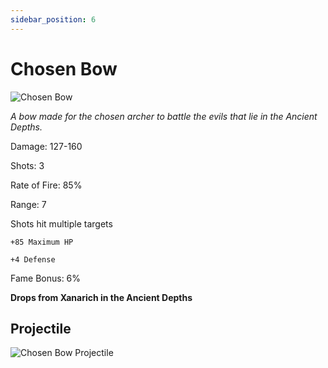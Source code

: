 ```yaml
---
sidebar_position: 6
---
```


# Chosen Bow

![Chosen Bow](https://vwiki.valorserver.com/api/item/picture/chosen%20bow)

<i>A bow made for the chosen archer to battle the evils that lie in the Ancient Depths.</i>

Damage: 127-160

Shots: 3

Rate of Fire: 85%

Range: 7

Shots hit multiple targets

    +85 Maximum HP
    
    +4 Defense
    
Fame Bonus: 6%

**Drops from Xanarich in the Ancient Depths**

## Projectile 
![Chosen Bow Projectile](https://cdn.discordapp.com/attachments/1160376179996496013/1170814142526005408/chosenbow.gif?ex=6591c7a4&is=657f52a4&hm=a1dd4edfe49ecc39ba47e1e87f3756a659409956b54ef3a63b1e923640840967&)
